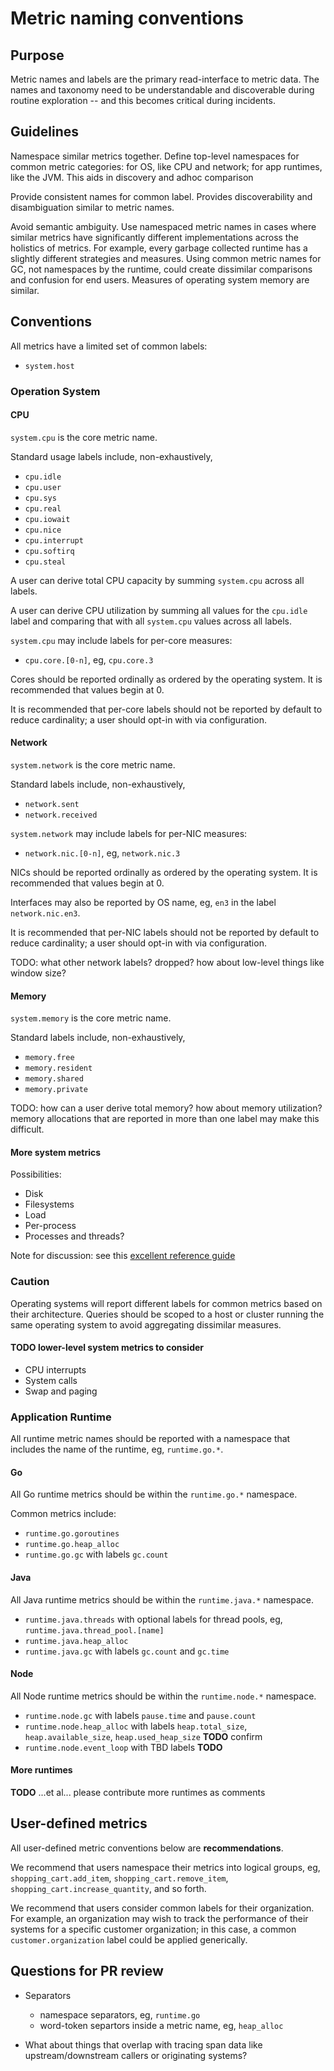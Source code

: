 # Metric naming conventions

## Purpose

Metric names and labels are the primary read-interface to metric data. The names and taxonomy need to be understandable and discoverable during routine exploration -- and this becomes critical during incidents.

## Guidelines

Namespace similar metrics together. Define top-level namespaces for common metric categories: for OS, like CPU and network; for app runtimes, like the JVM. This aids in discovery and adhoc comparison

Provide consistent names for common label. Provides discoverability and disambiguation similar to metric names.

Avoid semantic ambiguity. Use namespaced metric names in cases where similar metrics have significantly different implementations across the holistics of metrics. For example, every garbage collected runtime has a slightly different strategies and measures. Using common metric names for GC, not namespaces by the runtime, could create dissimilar comparisons and confusion for end users. Measures of operating system memory are similar.

## Conventions

All metrics have a limited set of common labels:
* `system.host`

### Operation System

#### CPU

`system.cpu` is the core metric name.

Standard usage labels include, non-exhaustively,
* `cpu.idle`
* `cpu.user`
* `cpu.sys`
* `cpu.real`
* `cpu.iowait`
* `cpu.nice`
* `cpu.interrupt`
* `cpu.softirq`
* `cpu.steal`

A user can derive total CPU capacity by summing `system.cpu` across all labels.

A user can derive CPU utilization by summing all values for the `cpu.idle` label and comparing that with all `system.cpu` values across all labels.

`system.cpu` may include labels for per-core measures:
* `cpu.core.[0-n]`, eg, `cpu.core.3`

Cores should be reported ordinally as ordered by the operating system. It is recommended that values begin at 0.

It is recommended that per-core labels should not be reported by default to reduce cardinality; a user should opt-in with via configuration.

#### Network

`system.network` is the core metric name.

Standard labels include, non-exhaustively,
* `network.sent`
* `network.received`

`system.network` may include labels for per-NIC measures:
* `network.nic.[0-n]`, eg, `network.nic.3`

NICs should be reported ordinally as ordered by the operating system. It is recommended that values begin at 0.

Interfaces may also be reported by OS name, eg, `en3` in the label `network.nic.en3`.

It is recommended that per-NIC labels should not be reported by default to reduce cardinality; a user should opt-in with via configuration.

TODO: what other network labels? dropped? how about low-level things like window size?

#### Memory

`system.memory` is the core metric name.

Standard labels include, non-exhaustively,
* `memory.free`
* `memory.resident`
* `memory.shared`
* `memory.private`

TODO: how can a user derive total memory? how about memory utilization? memory allocations that are reported in more than one label may make this difficult.

#### More system metrics

Possibilities:
* Disk
* Filesystems
* Load
* Per-process
* Processes and threads?

Note for discussion: see this [excellent reference guide](https://docs.google.com/spreadsheets/d/11qSmzD9e7PnzaJPYRFdkkKbjTLrAKmvyQpjBjpJsR2s/edit#gid=0)

### Caution

Operating systems will report different labels for common metrics based on their architecture. Queries should be scoped to a host or cluster running the same operating system to avoid aggregating dissimilar measures.


#### TODO lower-level system metrics to consider
* CPU interrupts
* System calls
* Swap and paging

### Application Runtime

All runtime metric names should be reported with a namespace that includes the name of the runtime, eg, `runtime.go.*`.

#### Go

All Go runtime metrics should be within the `runtime.go.*` namespace.

Common metrics include:
* `runtime.go.goroutines`
* `runtime.go.heap_alloc`
* `runtime.go.gc` with labels `gc.count`

#### Java

All Java runtime metrics should be within the `runtime.java.*` namespace.

* `runtime.java.threads` with optional labels for thread pools, eg, `runtime.java.thread_pool.[name]`
* `runtime.java.heap_alloc`
* `runtime.java.gc` with labels `gc.count` and `gc.time`

#### Node

All Node runtime metrics should be within the `runtime.node.*` namespace.

* `runtime.node.gc` with labels `pause.time` and `pause.count`
* `runtime.node.heap_alloc` with labels `heap.total_size`, `heap.available_size`, `heap.used_heap_size` **TODO** confirm
* `runtime.node.event_loop` with TBD labels **TODO**

#### More runtimes

**TODO** ...et al... please contribute more runtimes as comments

## User-defined metrics

All user-defined metric conventions below are **recommendations**.

We recommend that users namespace their metrics into logical groups, eg, `shopping_cart.add_item`, `shopping_cart.remove_item`, `shopping_cart.increase_quantity`, and so forth.

We recommend that users consider common labels for their organization. For example, an organization may wish to track the performance of their systems for a specific customer organization; in this case, a common `customer.organization` label could be applied generically.

## Questions for PR review

* Separators
  * namespace separators, eg, `runtime.go`
  * word-token separtors inside a metric name, eg, `heap_alloc`

* What about things that overlap with tracing span data like upstream/downstream callers or originating systems?
